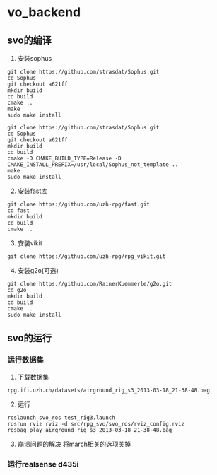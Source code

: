 # vo_backend

## svo的编译
1. 安装sophus
```
git clone https://github.com/strasdat/Sophus.git
cd Sophus
git checkout a621ff
mkdir build
cd build
cmake ..
make
sudo make install

git clone https://github.com/strasdat/Sophus.git
cd Sophus
git checkout a621ff
mkdir build
cd build
cmake -D CMAKE_BUILD_TYPE=Release -D CMAKE_INSTALL_PREFIX=/usr/local/Sophus_not_template ..
make
sudo make install 
```
2. 安装fast库
```
git clone https://github.com/uzh-rpg/fast.git
cd fast
mkdir build
cd build
cmake ..
```
3. 安装vikit
```
git clone https://github.com/uzh-rpg/rpg_vikit.git
```
4. 安装g2o(可选)
```
git clone https://github.com/RainerKuemmerle/g2o.git
cd g2o
mkdir build
cd build
cmake ..
sudo make install
```

## svo的运行
### 运行数据集
1. 下载数据集
```
rpg.ifi.uzh.ch/datasets/airground_rig_s3_2013-03-18_21-38-48.bag
```
2. 运行
```
roslaunch svo_ros test_rig3.launch
rosrun rviz rviz -d src/rpg_svo/svo_ros/rviz_config.rviz
rosbag play airground_rig_s3_2013-03-18_21-38-48.bag
```
3. 崩溃问题的解决
将march相关的选项关掉
### 运行realsense d435i
